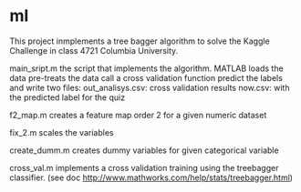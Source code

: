 # ml
This project inmplements a tree bagger algorithm to solve the Kaggle Challenge in class 4721 Columbia University. 

main_sript.m the script that implements the algorithm. MATLAB
              loads the data 
              pre-treats the data
              call a cross validation function
              predict the labels and write two files: 
                out_analisys.csv: cross validation results
                now.csv: with the predicted label for the quiz
                
f2_map.m      creates a feature map order 2 for a given numeric dataset

fix_2.m       scales the variables

create_dumm.m creates dummy variables for given categorical variable

cross_val.m   implements a cross validation training using the treebagger classifier. 
              (see doc http://www.mathworks.com/help/stats/treebagger.html)
